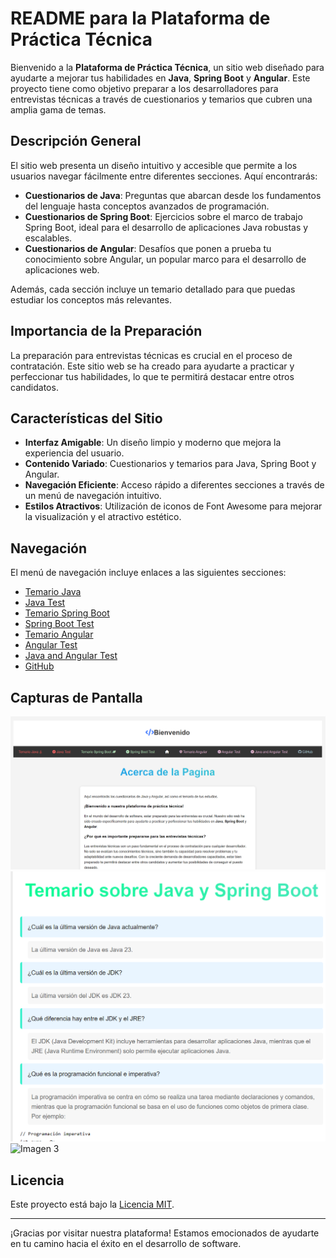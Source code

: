 # README para la Plataforma de Práctica Técnica

Bienvenido a la **Plataforma de Práctica Técnica**, un sitio web diseñado para ayudarte a mejorar tus habilidades en **Java**, **Spring Boot** y **Angular**. Este proyecto tiene como objetivo preparar a los desarrolladores para entrevistas técnicas a través de cuestionarios y temarios que cubren una amplia gama de temas.

## Descripción General

El sitio web presenta un diseño intuitivo y accesible que permite a los usuarios navegar fácilmente entre diferentes secciones. Aquí encontrarás:

- **Cuestionarios de Java**: Preguntas que abarcan desde los fundamentos del lenguaje hasta conceptos avanzados de programación.
- **Cuestionarios de Spring Boot**: Ejercicios sobre el marco de trabajo Spring Boot, ideal para el desarrollo de aplicaciones Java robustas y escalables.
- **Cuestionarios de Angular**: Desafíos que ponen a prueba tu conocimiento sobre Angular, un popular marco para el desarrollo de aplicaciones web.

Además, cada sección incluye un temario detallado para que puedas estudiar los conceptos más relevantes.

## Importancia de la Preparación

La preparación para entrevistas técnicas es crucial en el proceso de contratación. Este sitio web se ha creado para ayudarte a practicar y perfeccionar tus habilidades, lo que te permitirá destacar entre otros candidatos. 

## Características del Sitio

- **Interfaz Amigable**: Un diseño limpio y moderno que mejora la experiencia del usuario.
- **Contenido Variado**: Cuestionarios y temarios para Java, Spring Boot y Angular.
- **Navegación Eficiente**: Acceso rápido a diferentes secciones a través de un menú de navegación intuitivo.
- **Estilos Atractivos**: Utilización de iconos de Font Awesome para mejorar la visualización y el atractivo estético.

## Navegación

El menú de navegación incluye enlaces a las siguientes secciones:

- [Temario Java](javaTemario.html)
- [Java Test](cuestionario_java.html)
- [Temario Spring Boot](temarioSpringBoot.html)
- [Spring Boot Test](cuestionarioSpringBoot.html)
- [Temario Angular](angularTemario.html)
- [Angular Test](cuestionario_angular.html)
- [Java and Angular Test](cuestionario_mix_Ang_Jav.html)
- [GitHub](https://github.com/chaton444)

## Capturas de Pantalla

![Imagen 1](Fotos/1.PNG)
![Imagen 2](Fotos/2.PNG)
![Imagen 3](Fotos/3.PNG)



## Licencia

Este proyecto está bajo la [Licencia MIT](LICENSE).

---

¡Gracias por visitar nuestra plataforma! Estamos emocionados de ayudarte en tu camino hacia el éxito en el desarrollo de software.
